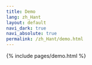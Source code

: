 ```yaml
---
title: Demo
lang: zh_Hant
layout: default
navi_dark: true
navi_absolute: true
permalink: /zh_Hant/demo.html
---
```


{% include pages/demo.html %}
